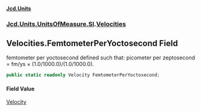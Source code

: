 #### [Jcd.Units](index 'index')
### [Jcd.Units.UnitsOfMeasure.SI](Jcd.Units.UnitsOfMeasure.SI 'Jcd.Units.UnitsOfMeasure.SI').[Velocities](Velocities 'Jcd.Units.UnitsOfMeasure.SI.Velocities')

## Velocities.FemtometerPerYoctosecond Field

femtometer per yoctosecond defined such that: picometer per zeptosecond = fm/ys × (1.0/1000.0)/(1.0/1000.0).

```csharp
public static readonly Velocity FemtometerPerYoctosecond;
```

#### Field Value
[Velocity](Velocity 'Jcd.Units.UnitTypes.Velocity')